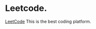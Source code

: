 # Leetcode. 
[LeetCode](https://leetcode.com/u/Shlok_srivastava/)
This is the best coding platform.
